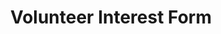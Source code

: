---
title: Volunteer Interest Form
tagline: Give us a hand!

google_url: http://goo.gl/forms/WKOCWD6i1r

year: "2016"
form_type: general

layout: iframe
---